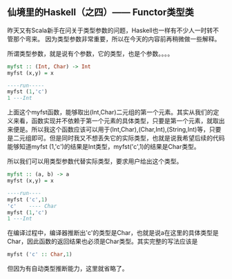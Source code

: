 ## 仙境里的Haskell（之四）—— Functor类型类

昨天又有Scala新手在问关于类型参数的问题，Haskell也一样有不少人一时转不管那个弯来。 因为类型参数非常重要，所以在今天的内容前再稍微做一些解释。

所谓类型参数，就是说有个参数，它的类型，也是个参数。。。。
```Haskell
myfst :: (Int, Char) -> Int
myfst (x,y) = x

----run-----
myfst (1,'c')
1 ---Int
```
上面这个myfst函数，能够取出(Int,Char)二元组的第一个元素。其实从我们的定义来看，函数实现并不依赖于第一个元素的具体类型，只要是第一个元素，就取出来便是。所以我这个函数应该可以用于(Int,Char),(Char,Int),(String,Int)等，只要是二元组即可。但是同时我又不想丢失它的实际类型，也就是说我希望后续的代码能够知道myfst (1,'c')的结果是Int类型，myfst('c',1)的结果是Char类型。

所以我们可以用类型参数代替实际类型，要求用户给出这个类型。
```Haskell
myfst :: (a, b) -> a
myfst (x,y) = x

----run----
myfst ('c',1)
'c'    ---- Char
myfst (1,'c')
1 ---Int
```
在编译过程中，编译器推断出'c'的类型是Char，也就是说a在这里的具体类型是Char，因此函数的返回结果也必须是Char类型。其实完整的写法应该是
```Haskell
myfst ('c' :: Char,1)
```
但因为有自动类型推断能力，这里就省略了。
